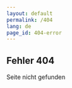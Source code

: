 ```yaml
---
layout: default
permalink: /404
lang: de
page_id: 404-error
---
```


## Fehler 404

Seite nicht gefunden
